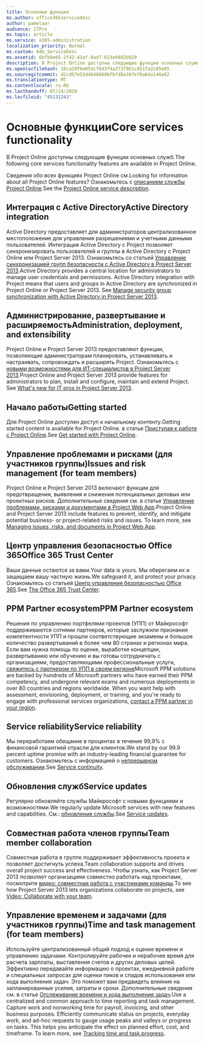 ```yaml
---
title: Основные функции
ms.author: office365servicedesc
author: pamelaar
audience: ITPro
ms.topic: article
ms.service: o365-administration
localization_priority: Normal
ms.custom: Adm_ServiceDesc
ms.assetid: 6bfb9e65-2f42-43af-8ad7-623e9402b029
description: В Project Online доступны следующие функции основных служб.
ms.openlocfilehash: 16ca29f6e05dcf6d3f4a3737961c851fa2c85e05
ms.sourcegitcommit: d2cd67e52dd646b68bfbfd8a387e70a6da140a62
ms.translationtype: MT
ms.contentlocale: ru-RU
ms.lasthandoff: 07/14/2020
ms.locfileid: "45131243"
---
```

# <a name="core-services-functionality"></a><span data-ttu-id="f62d3-103">Основные функции</span><span class="sxs-lookup"><span data-stu-id="f62d3-103">Core services functionality</span></span>

<span data-ttu-id="f62d3-104">В Project Online доступны следующие функции основных служб.</span><span class="sxs-lookup"><span data-stu-id="f62d3-104">The following core services functionality features are available in Project Online.</span></span>
  
<span data-ttu-id="f62d3-105">Сведения обо всех функциях Project Online см.</span><span class="sxs-lookup"><span data-stu-id="f62d3-105">Looking for information about all Project Online features?</span></span> <span data-ttu-id="f62d3-106">Ознакомьтесь с [описанием службы Project Online](project-online-service-description.md).</span><span class="sxs-lookup"><span data-stu-id="f62d3-106">See the [Project Online service description](project-online-service-description.md).</span></span>
  
## <a name="active-directory-integration"></a><span data-ttu-id="f62d3-107">Интеграция с Active Directory</span><span class="sxs-lookup"><span data-stu-id="f62d3-107">Active Directory integration</span></span>

<span data-ttu-id="f62d3-p102">Active Directory предоставляет для администраторов централизованное местоположение для управления разрешениями и учетными данными пользователей. Интеграция Active Directory с Project позволяет синхронизировать пользователей и группы в Active Directory с Project Online или Project Server 2013. Ознакомьтесь со статьей [Управление синхронизацией групп безопасности с Active Directory в Project Server 2013](https://go.microsoft.com/fwlink/p/?LinkId=402631).</span><span class="sxs-lookup"><span data-stu-id="f62d3-p102">Active Directory provides a central location for administrators to manage user credentials and permissions. Active Directory integration with Project means that users and groups in Active Directory are synchronized in Project Online or Project Server 2013. See [Manage security group synchronization with Active Directory in Project Server 2013](https://go.microsoft.com/fwlink/p/?LinkId=402631).</span></span>
  
## <a name="administration-deployment-and-extensibility"></a><span data-ttu-id="f62d3-111">Администрирование, развертывание и расширяемость</span><span class="sxs-lookup"><span data-stu-id="f62d3-111">Administration, deployment, and extensibility</span></span>

<span data-ttu-id="f62d3-p103">Project Online и Project Server 2013 предоставляют функции, позволяющие администраторам планировать, устанавливать и настраивать, сопровождать и расширять Project. Ознакомьтесь с [новыми возможностями для ИТ-специалистов в Project Server 2013](https://go.microsoft.com/fwlink/p/?LinkId=272017).</span><span class="sxs-lookup"><span data-stu-id="f62d3-p103">Project Online and Project Server 2013 provide features for administrators to plan, install and configure, maintain and extend Project. See [What's new for IT pros in Project Server 2013](https://go.microsoft.com/fwlink/p/?LinkId=272017).</span></span>
  
## <a name="getting-started"></a><span data-ttu-id="f62d3-114">Начало работы</span><span class="sxs-lookup"><span data-stu-id="f62d3-114">Getting started</span></span>

<span data-ttu-id="f62d3-115">Для Project Online доступен доступ к начальному контенту.</span><span class="sxs-lookup"><span data-stu-id="f62d3-115">Getting started content is available for Project Online.</span></span> <span data-ttu-id="f62d3-116">в статье [Приступая к работе с Project Online](https://support.office.com/en-us/article/Get-started-with-Project-Online-E3E5F64F-ADA5-4F9D-A578-130B2D4E5F11?ui=en-US&amp;rs=en-US&amp;ad=US).</span><span class="sxs-lookup"><span data-stu-id="f62d3-116">See [Get started with Project Online](https://support.office.com/en-us/article/Get-started-with-Project-Online-E3E5F64F-ADA5-4F9D-A578-130B2D4E5F11?ui=en-US&amp;rs=en-US&amp;ad=US).</span></span>
  
## <a name="issues-and-risk-management-for-team-members"></a><span data-ttu-id="f62d3-117">Управление проблемами и рисками (для участников группы)</span><span class="sxs-lookup"><span data-stu-id="f62d3-117">Issues and risk management (for team members)</span></span>

<span data-ttu-id="f62d3-p105">Project Online и Project Server 2013 включают функции для предотвращения, выявления и снижения потенциальных деловых или проектных рисков. Дополнительные сведения см. в статье [Управление проблемами, рисками и документами в Project Web App](https://go.microsoft.com/fwlink/?LinkId=402634).</span><span class="sxs-lookup"><span data-stu-id="f62d3-p105">Project Online and Project Server 2013 include features to prevent, identify, and mitigate potential business- or project-related risks and issues. To learn more, see [Managing issues, risks, and documents in Project Web App](https://go.microsoft.com/fwlink/?LinkId=402634).</span></span>
  
## <a name="office-365-trust-center"></a><span data-ttu-id="f62d3-120">Центр управления безопасностью Office 365</span><span class="sxs-lookup"><span data-stu-id="f62d3-120">Office 365 Trust Center</span></span>

<span data-ttu-id="f62d3-121">Ваши данные остаются за вами.</span><span class="sxs-lookup"><span data-stu-id="f62d3-121">Your data is yours.</span></span> <span data-ttu-id="f62d3-122">Мы оберегаем их и защищаем вашу частную жизнь.</span><span class="sxs-lookup"><span data-stu-id="f62d3-122">We safeguard it, and protect your privacy.</span></span> <span data-ttu-id="f62d3-123">Ознакомьтесь со статьей [Центр управления безопасностью Office 365](https://go.microsoft.com/fwlink/?LinkId=402637).</span><span class="sxs-lookup"><span data-stu-id="f62d3-123">See [The Office 365 Trust Center](https://go.microsoft.com/fwlink/?LinkId=402637).</span></span>
  
## <a name="ppm-partner-ecosystem"></a><span data-ttu-id="f62d3-124">PPM Partner ecosystem</span><span class="sxs-lookup"><span data-stu-id="f62d3-124">PPM Partner ecosystem</span></span>

<span data-ttu-id="f62d3-p107">Решения по управлению портфелями проектов (УПП) от Майкрософт поддерживаются сотнями партнеров, которые заслужили признание компетентности УПП и прошли соответствующие экзамены и большое количество развертываний в более чем 80 странах и регионах мира. Если вам нужна помощь по оценке, выработке концепции, развертыванию или обучению и вы готовы сотрудничать с организациями, предоставляющими профессиональные услуги, [свяжитесь с партнером по УПП в своем регионе](https://go.microsoft.com/fwlink/p/?LinkId=272646)</span><span class="sxs-lookup"><span data-stu-id="f62d3-p107">Microsoft PPM solutions are backed by hundreds of Microsoft partners who have earned their PPM competency, and undergone relevant exams and numerous deployments in over 80 countries and regions worldwide. When you want help with assessment, envisioning, deployment, or training, and you're ready to engage with professional services organizations, [contact a PPM partner in your region](https://go.microsoft.com/fwlink/p/?LinkId=272646).</span></span>
  
## <a name="service-reliability"></a><span data-ttu-id="f62d3-127">Service reliability</span><span class="sxs-lookup"><span data-stu-id="f62d3-127">Service reliability</span></span>

<span data-ttu-id="f62d3-128">Мы переработаем обещание в процентах в течение 99,9% с финансовой гарантией отрасли для клиентов.</span><span class="sxs-lookup"><span data-stu-id="f62d3-128">We stand by our 99.9 percent uptime promise with an industry-leading financial guarantee for customers.</span></span> <span data-ttu-id="f62d3-129">Ознакомьтесь с информацией о [непрерывном обслуживании](https://go.microsoft.com/fwlink/?LinkId=402653).</span><span class="sxs-lookup"><span data-stu-id="f62d3-129">See [Service continuity](https://go.microsoft.com/fwlink/?LinkId=402653).</span></span>
  
## <a name="service-updates"></a><span data-ttu-id="f62d3-130">Обновления служб</span><span class="sxs-lookup"><span data-stu-id="f62d3-130">Service updates</span></span>

<span data-ttu-id="f62d3-131">Регулярно обновляйте службы Майкрософт с новыми функциями и возможностями.</span><span class="sxs-lookup"><span data-stu-id="f62d3-131">We regularly update Microsoft services with new features and capabilities.</span></span> <span data-ttu-id="f62d3-132">См.: [обновления службы](../office-365-platform-service-description/service-updates.md).</span><span class="sxs-lookup"><span data-stu-id="f62d3-132">See [Service updates](../office-365-platform-service-description/service-updates.md).</span></span>
  
## <a name="team-member-collaboration"></a><span data-ttu-id="f62d3-133">Совместная работа членов группы</span><span class="sxs-lookup"><span data-stu-id="f62d3-133">Team member collaboration</span></span>

<span data-ttu-id="f62d3-134">Совместная работа в группе поддерживает эффективность проекта и позволяет достигнуть успеха.</span><span class="sxs-lookup"><span data-stu-id="f62d3-134">Team collaboration supports and drives overall project success and effectiveness.</span></span> <span data-ttu-id="f62d3-135">Чтобы узнать, как Project Server 2013 позволяет организациям совместно работать над проектами, посмотрите [видео: совместная работа с участниками команды](https://go.microsoft.com/fwlink/?LinkId=402628).</span><span class="sxs-lookup"><span data-stu-id="f62d3-135">To see how Project Server 2013 lets organizations collaborate on projects, see [Video: Collaborate with your team](https://go.microsoft.com/fwlink/?LinkId=402628).</span></span>
  
## <a name="time-and-task-management-for-team-members"></a><span data-ttu-id="f62d3-136">Управление временем и задачами (для участников группы)</span><span class="sxs-lookup"><span data-stu-id="f62d3-136">Time and task management (for team members)</span></span>

<span data-ttu-id="f62d3-p111">Используйте централизованный общий подход к оценке времени и управлению задачами. Контролируйте рабочее и нерабочее время для расчета зарплаты, выставления счетов и других деловых целей. Эффективно передавайте информацию о проектах, ежедневной работе и специальных запросах для оценки пиков и спадов использования или хода выполнения задач. Это поможет вам предвидеть влияние на запланированные усилия, затраты и сроки. Дополнительные сведения см. в статье [Отслеживание времени и хода выполнения задач](https://go.microsoft.com/fwlink/p/?LinkId=271321).</span><span class="sxs-lookup"><span data-stu-id="f62d3-p111">Use a centralized and common approach to time reporting and task management. Capture work and nonworking time for payroll, invoicing, and other business purposes. Efficiently communicate status on projects, everyday work, and ad-hoc requests to gauge usage peaks and valleys or progress on tasks. This helps you anticipate the effect on planned effort, cost, and timeframe. To learn more, see [Tracking time and task progress](https://go.microsoft.com/fwlink/p/?LinkId=271321).</span></span>
  